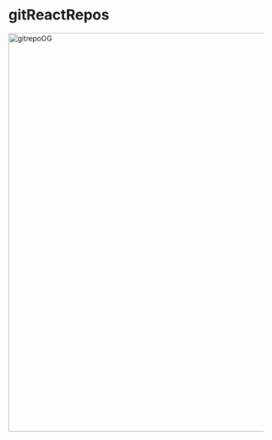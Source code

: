 # gitReactRepos
<img width="1440" height="787" alt="gitrepoOG" src="https://github.com/user-attachments/assets/8f07e125-f086-4014-9166-9eb2008bc3cc" />

